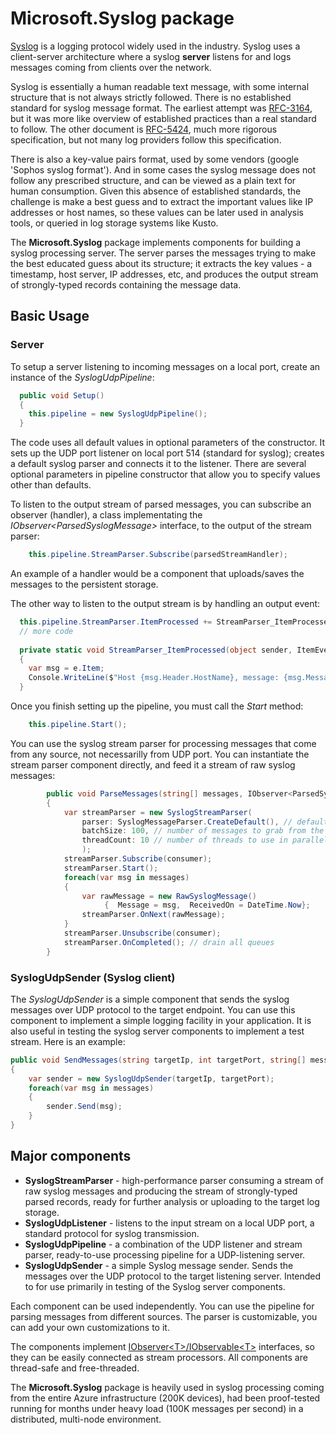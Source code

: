 ﻿# Microsoft.Syslog package

[Syslog](https://en.wikipedia.org/wiki/Syslog) is a logging protocol widely used in the industry. Syslog uses a client-server architecture where a syslog **server** listens for and logs messages coming from clients over the network.

Syslog is essentially a human readable text message, with some internal structure that is not always strictly followed. There is no established standard for syslog message format. The earliest attempt was [RFC-3164](https://tools.ietf.org/html/rfc3164), but it was more like overview of established practices than a real standard to follow. The other document is [RFC-5424](https://tools.ietf.org/html/rfc5424), much more rigorous specification, but not many log providers follow this specification.

There is also a key-value pairs format, used by some vendors (google 'Sophos syslog format'). And in some cases the syslog message does not follow any prescribed structure, and can be viewed as a plain text for human consumption.
Given this absence of established standards, the challenge is make a best guess and to extract the important values like IP addresses or host names, so these values can be later used in analysis tools, or queried in log storage systems like Kusto. 

The **Microsoft.Syslog** package implements components for building a syslog processing server. The server parses the messages trying to make the best educated guess about its structure; it extracts the key values - a timestamp, host server, IP addresses, etc, and produces the output stream of strongly-typed records containing the message data. 

## Basic Usage 
### Server 

To setup a server listening to incoming messages on a local port, create an instance of the *SyslogUdpPipeline*: 
```csharp
  public void Setup() 
  {
    this.pipeline = new SyslogUdpPipeline();
  }
```

The code uses all default values in optional parameters of the constructor. It sets up the UDP port listener on local port 514 (standard for syslog); creates a default syslog parser and connects it to the listener. There are several optional parameters in pipeline constructor that allow you to specify values other than defaults. 
  
To listen to the output stream of parsed messages, you can subscribe an observer (handler), a class implementating the *IObserver\<ParsedSyslogMessage\>* interface, to the output of the stream parser:  

```csharp
	this.pipeline.StreamParser.Subscribe(parsedStreamHandler);
```

An example of a handler would be a component that uploads/saves the messages to the persistent storage. 

The other way to listen to the output stream is by handling an output event:  
 
```csharp
  this.pipeline.StreamParser.ItemProcessed += StreamParser_ItemProcessed;
  // more code       
  
  private static void StreamParser_ItemProcessed(object sender, ItemEventArgs<ParsedSyslogMessage> e)
  {
	var msg = e.Item;
	Console.WriteLine($"Host {msg.Header.HostName}, message: {msg.Message}");
  }
```

Once you finish setting up the pipeline, you must call the *Start* method:
 
```csharp
    this.pipeline.Start(); 
```

You can use the syslog stream parser for processing messages that come from any source, not necessarilly from UDP port. You can instantiate the stream parser component directly, and feed it a stream of raw syslog messages: 
 
```csharp
        public void ParseMessages(string[] messages, IObserver<ParsedSyslogMessage> consumer)
        {
            var streamParser = new SyslogStreamParser(
                parser: SyslogMessageParser.CreateDefault(), // default message parser, you can customize it
                batchSize: 100, // number of messages to grab from the input queue, per thread
                threadCount: 10 // number of threads to use in parallel parsing
                );
            streamParser.Subscribe(consumer); 
            streamParser.Start();
            foreach(var msg in messages)
            {
                var rawMessage = new RawSyslogMessage()
                     {  Message = msg,  ReceivedOn = DateTime.Now};
                streamParser.OnNext(rawMessage);
            }
            streamParser.Unsubscribe(consumer); 
            streamParser.OnCompleted(); // drain all queues
        }
```

### SyslogUdpSender (Syslog client)
The *SyslogUdpSender* is a simple component that sends the syslog messages over UDP protocol to the target endpoint. You can use this component to implement a simple logging  facility in your application. It is also useful in testing the syslog server components to implement a test stream. Here is an example:   

```csharp
public void SendMessages(string targetIp, int targetPort, string[] messages)
{
	var sender = new SyslogUdpSender(targetIp, targetPort); 
	foreach(var msg in messages)
	{
		sender.Send(msg); 
	}
}
```

## Major components

* **SyslogStreamParser** - high-performance parser consuming a stream of raw syslog messages and producing the stream of strongly-typed parsed records, ready for further analysis or uploading to the target log storage.
* **SyslogUdpListener** - listens to the input stream on a local UDP port, a standard protocol for syslog transmission.
* **SyslogUdpPipeline** - a combination of the UDP listener and stream parser, ready-to-use processing pipeline for a UDP-listening server.
* **SyslogUdpSender** - a simple Syslog message sender. Sends the messages over the UDP protocol to the target listening server. Intended to for use primarily in testing of the Syslog server components. 

Each component can be used independently. You can use the pipeline for parsing messages from different sources. The parser is customizable, you can add your own customizations to it.  

The components implement [IObserver\<T\>/IObservable\<T\>](https://docs.microsoft.com/en-us/dotnet/api/system.iobserver-1) interfaces, so they can be easily connected as stream processors. All components are thread-safe and free-threaded.

The **Microsoft.Syslog** package is heavily used in syslog processing coming from the entire Azure infrastructure (200K devices), had been proof-tested running for months under heavy load (100K messages per second) in a distributed, multi-node environment.  


